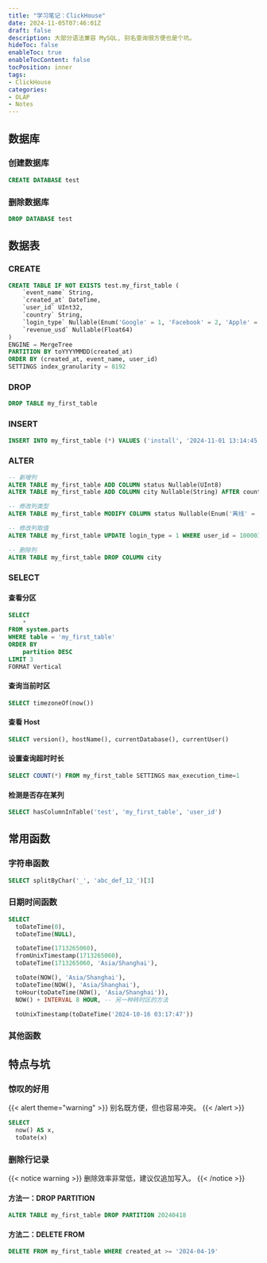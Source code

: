 ```yaml
---
title: "学习笔记：ClickHouse"
date: 2024-11-05T07:46:01Z
draft: false
description: 大部分语法兼容 MySQL, 别名查询很方便也是个坑。
hideToc: false
enableToc: true
enableTocContent: false
tocPosition: inner
tags:
- ClickHouse
categories:
- OLAP
- Notes
---
```


## 数据库

### 创建数据库

```sql
CREATE DATABASE test
```

### 删除数据库

```sql
DROP DATABASE test
```

## 数据表

### CREATE

```sql
CREATE TABLE IF NOT EXISTS test.my_first_table (
    `event_name` String,
    `created_at` DateTime,
    `user_id` UInt32,
    `country` String,
    `login_type` Nullable(Enum('Google' = 1, 'Facebook' = 2, 'Apple' = 3, 'Vistor' = 4)),
    `revenue_usd` Nullable(Float64)
) 
ENGINE = MergeTree
PARTITION BY toYYYYMMDD(created_at)
ORDER BY (created_at, event_name, user_id)
SETTINGS index_granularity = 8192
```

### DROP

```sql
DROP TABLE my_first_table
```

### INSERT

```sql
INSERT INTO my_first_table (*) VALUES ('install', '2024-11-01 13:14:45', 1000034, 'SA', 2, NULL)
```

### ALTER

```sql
-- 新增列
ALTER TABLE my_first_table ADD COLUMN status Nullable(UInt8)
ALTER TABLE my_first_table ADD COLUMN city Nullable(String) AFTER country

-- 修改列类型
ALTER TABLE my_first_table MODIFY COLUMN status Nullable(Enum('离线' = 0, '忙碌' = 1, '空闲' = 2, 'Live' = 3))

-- 修改列取值
ALTER TABLE my_first_table UPDATE login_type = 1 WHERE user_id = 1000034

-- 删除列
ALTER TABLE my_first_table DROP COLUMN city
```

### SELECT

#### 查看分区

```sql
SELECT
    *
FROM system.parts
WHERE table = 'my_first_table'
ORDER BY
    partition DESC
LIMIT 3
FORMAT Vertical
```

#### 查询当前时区

```sql
SELECT timezoneOf(now())
```

#### 查看 Host

```sql
SELECT version(), hostName(), currentDatabase(), currentUser()
```

#### 设置查询超时时长

```sql
SELECT COUNT(*) FROM my_first_table SETTINGS max_execution_time=1
```

#### 检测是否存在某列

```sql
SELECT hasColumnInTable('test', 'my_first_table', 'user_id')
```

## 常用函数

### 字符串函数

```sql
SELECT splitByChar('_', 'abc_def_12_')[3]
```

### 日期时间函数

```sql
SELECT
  toDateTime(0),
  toDateTime(NULL),

  toDateTime(1713265060),
  fromUnixTimestamp(1713265060),
  toDateTime(1713265060, 'Asia/Shanghai'),

  toDate(NOW(), 'Asia/Shanghai'),
  toDateTime(NOW(), 'Asia/Shanghai'),
  toHour(toDateTime(NOW(), 'Asia/Shanghai')),
  NOW() + INTERVAL 8 HOUR, -- 另一种转时区的方法

  toUnixTimestamp(toDateTime('2024-10-16 03:17:47'))
```

### 其他函数


## 特点与坑

### 惊叹的好用

{{< alert theme="warning" >}}
别名既方便，但也容易冲突。
{{< /alert >}}

```sql
SELECT
  now() AS x,
  toDate(x)
```

### 删除行记录

{{< notice warning >}}
删除效率非常低，建议仅追加写入。
{{< /notice >}}

#### 方法一：DROP PARTITION

```sql
ALTER TABLE my_first_table DROP PARTITION 20240418
```

#### 方法二：DELETE FROM

```sql
DELETE FROM my_first_table WHERE created_at >= '2024-04-19'
``` 
